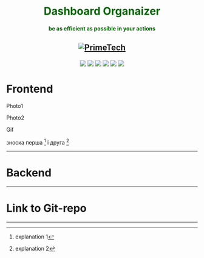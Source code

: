 <h1 align="center" style="color: darkgreen">Dashboard Organaizer</h1>

<h4 align="center" style="color: darkgreen">be as efficient as possible in your actions
</h4>

<h2 align="center">

[![PrimeTech](https://img.shields.io/badge/PrimeTech-black)](lonkToIt)

</h2>

<p align="center">
  
<img src="https://img.shields.io/npm/v/npm.svg?logo=npm">

<img src="https://img.shields.io/badge/logo-gitlab-blue?logo=gitlab" >

<img src="https://img.shields.io/npm/v/react?color=orange">

<img src="https://img.shields.io/badge/Vite-v2.7.13-green?logo=vite">

<img src="https://img.shields.io/badge/ESLint-v8.7.0-brown?logo=eslint">

<img src="https://img.shields.io/badge/Linear-v1.4.3-pink?logo=linear">

</p>

# Frontend

Photo1

Photo2

Gif

зноска перша [^1] і друга [^2]

---

# Backend

---

# Link to Git-repo

---

[^1]: explanation 1
[^2]: explanation 2
